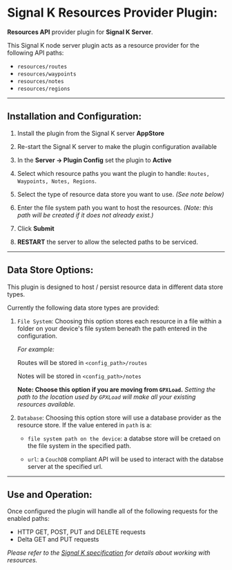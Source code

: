 # Signal K Resources Provider Plugin:

__Resources API__ provider plugin for __Signal K Server__.

This Signal K node server plugin acts as a resource provider for the following API paths:
- `resources/routes`
- `resources/waypoints`
- `resources/notes`
- `resources/regions`   

---
## Installation and Configuration:

1. Install the plugin from the Signal K server __AppStore__

1. Re-start the Signal K server to make the plugin configuration available 

1. In the __Server -> Plugin Config__ set the plugin to __Active__

1. Select which resource paths you want the plugin to handle: `Routes, Waypoints, Notes, Regions`.

1. Select the type of resource data store you want to use. _(See note below)_

1. Enter the file system path you want to host the resources. _(Note: this path will be created if it does not already exist.)_

1. Click __Submit__ 

1. __RESTART__ the server to allow the selected paths to be serviced.
---

## Data Store Options:

This plugin is designed to host / persist resource data in different data store types.

Currently the following data store types are provided:

1. `File System`: Choosing this option stores each resource in a file within a folder on your device's file system beneath the path entered in the configuration. 

    _For example:_

    Routes will be stored in `<config_path>/routes`

    Notes will be stored in `<config_path>/notes`

    __Note: Choose this option if you are moving from `GPXLoad`.__ _Setting the path to the location used by `GPXLoad` will make all your existing resources available._

2. `Database`: Choosing this option store will use a database provider as the resource store. If the value entered in `path` is a:
    - `file system path on the device`: a databse store will be cretaed on the file system in the specified path.

    - `url`: a `CouchDB` compliant API will be used to interact with the databse server at the specified url. 

---
## Use and Operation:

Once configured the plugin will handle all of the following requests for the enabled paths:
- HTTP GET, POST, PUT and DELETE requests
- Delta GET and PUT requests

_Please refer to the [Signal K specification](https://signalk.org/specification) for details about working with resources._
